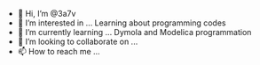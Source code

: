 - 👋 Hi, I’m @3a7v
- 👀 I’m interested in ... Learning about programming codes
- 🌱 I’m currently learning ... Dymola and Modelica programmation
- 💞️ I’m looking to collaborate on ...
- 📫 How to reach me ...

<!---
3a7v/3a7v is a ✨ special ✨ repository because its `README.md` (this file) appears on your GitHub profile.
You can click the Preview link to take a look at your changes.
--->
